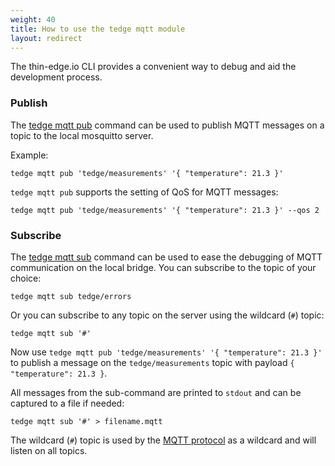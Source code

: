 ```yaml
---
weight: 40
title: How to use the tedge mqtt module
layout: redirect
---
```


The thin-edge.io CLI provides a convenient way to debug and aid the development process.

### Publish

The [tedge mqtt pub](/thin-edge/thin-edge-developer-tools/#pub) command can be used to publish MQTT messages on a topic to the local mosquitto server.

Example:

```shell
tedge mqtt pub 'tedge/measurements' '{ "temperature": 21.3 }'
```

`tedge mqtt pub` supports the setting of QoS for MQTT messages:

```shell
tedge mqtt pub 'tedge/measurements' '{ "temperature": 21.3 }' --qos 2
```

### Subscribe

The [tedge mqtt sub](/thin-edge/thin-edge-developer-tools/#sub) command can be used to ease the debugging of MQTT communication on the local bridge.
You can subscribe to the topic of your choice:

```shell
tedge mqtt sub tedge/errors
```

Or you can subscribe to any topic on the server using the wildcard (`#`) topic:

```shell
tedge mqtt sub '#'
```

Now use `tedge mqtt pub 'tedge/measurements' '{ "temperature": 21.3 }'` to publish a message on the `tedge/measurements` topic with payload `{ "temperature": 21.3 }`.

All messages from the sub-command are printed to `stdout` and can be captured to a file if needed:

```shell
tedge mqtt sub '#' > filename.mqtt
```

The wildcard (`#`) topic is used by the [MQTT protocol](https://docs.oasis-open.org/mqtt/mqtt/v5.0/os/mqtt-v5.0-os.html#_Toc3901242) as a wildcard and will listen on all topics.
